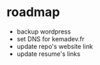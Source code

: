 # roadmap

- backup wordpress
- set DNS for kemadev.fr
- update repo's website link
- update resume's links
